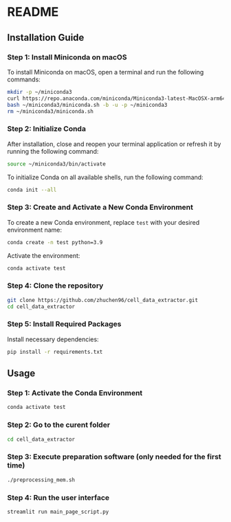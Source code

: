# README

## Installation Guide

### Step 1: Install Miniconda on macOS

To install Miniconda on macOS, open a terminal and run the following commands:

```sh
mkdir -p ~/miniconda3
curl https://repo.anaconda.com/miniconda/Miniconda3-latest-MacOSX-arm64.sh -o ~/miniconda3/miniconda.sh
bash ~/miniconda3/miniconda.sh -b -u -p ~/miniconda3
rm ~/miniconda3/miniconda.sh
```

### Step 2: Initialize Conda

After installation, close and reopen your terminal application or refresh it by running the following command:

```sh
source ~/miniconda3/bin/activate
```

To initialize Conda on all available shells, run the following command:

```sh
conda init --all
```

### Step 3: Create and Activate a New Conda Environment

To create a new Conda environment, replace `test` with your desired environment name:

```sh
conda create -n test python=3.9
```

Activate the environment:

```sh
conda activate test
```

### Step 4: Clone the repository
```sh
git clone https://github.com/zhuchen96/cell_data_extractor.git
cd cell_data_extractor
```

### Step 5: Install Required Packages

Install necessary dependencies:

```sh
pip install -r requirements.txt
```

## Usage

### Step 1: Activate the Conda Environment
```sh
conda activate test
```

### Step 2: Go to the curent folder
```sh
cd cell_data_extractor
```

### Step 3: Execute preparation software (only needed for the first time)
```sh
./preprocessing_mem.sh
```

### Step 4: Run the user interface
```sh
streamlit run main_page_script.py 
```
